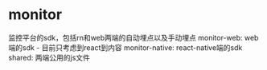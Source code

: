 # monitor
监控平台的sdk，包括rn和web两端的自动埋点以及手动埋点
monitor-web: web端的sdk - 目前只考虑到react到内容
monitor-native: react-native端的sdk
shared: 两端公用的js文件